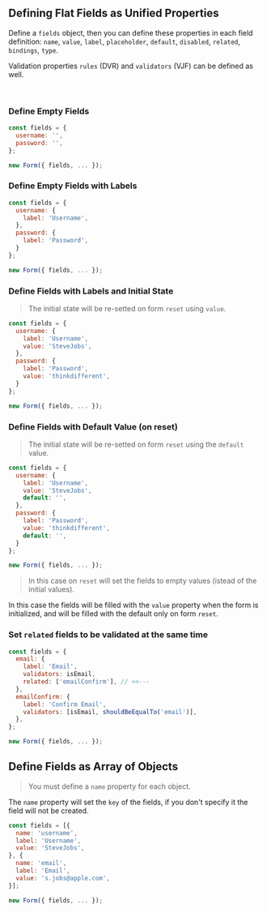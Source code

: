 ## Defining Flat Fields as Unified Properties

Define a `fields` object, then you can define these properties in each field definition: `name`, `value`, `label`, `placeholder`, `default`, `disabled`, `related`, `bindings`, `type`.

Validation properties `rules` (DVR) and `validators` (VJF) can be defined as well.

<br>

### Define Empty Fields

```javascript
const fields = {
  username: '',
  password: '',
};

new Form({ fields, ... });
```

### Define Empty Fields with Labels

```javascript
const fields = {
  username: {
    label: 'Username',
  },
  password: {
    label: 'Password',
  }
};

new Form({ fields, ... });
```

### Define Fields with Labels and Initial State

> The initial state will be re-setted on form `reset` using `value`.

```javascript
const fields = {
  username: {
    label: 'Username',
    value: 'SteveJobs',
  },
  password: {
    label: 'Password',
    value: 'thinkdifferent',
  }
};

new Form({ fields, ... });
```

### Define Fields with Default Value (on reset)

> The initial state will be re-setted on form `reset` using the `default` value.

```javascript
const fields = {
  username: {
    label: 'Username',
    value: 'SteveJobs',
    default: '',
  },
  password: {
    label: 'Password',
    value: 'thinkdifferent',
    default: '',
  }
};

new Form({ fields, ... });
```

> In this case on `reset` will set the fields to empty values (istead of the initial values).

In this case the fields will be filled with the `value` property when the form is initialized, and will be filled with the default only on form `reset`.

### Set `related` fields to be validated at the same time

```javascript
const fields = {
  email: {
    label: 'Email',
    validators: isEmail,
    related: ['emailConfirm'], // <<---
  },
  emailConfirm: {
    label: 'Confirm Email',
    validators: [isEmail, shouldBeEqualTo('email')],
  },
};

new Form({ fields, ... });
```

## Define Fields as Array of Objects

> You must define a `name` property for each object.

The `name` property will set the `key` of the fields, if you don't specify it the field will not be created.

```javascript
const fields = [{
  name: 'username',
  label: 'Username',
  value: 'SteveJobs',
}, {
  name: 'email',
  label: 'Email',
  value: 's.jobs@apple.com',
}];

new Form({ fields, ... });
```

<br>
